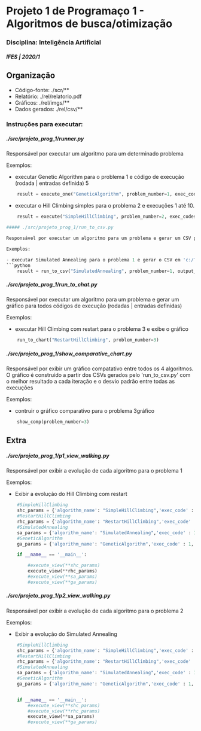 # Projeto 1 de Programaço 1 - Algoritmos de busca/otimização
### Disciplina: Inteligência Artificial
##### IFES | 2020/1

## Organização
* Código-fonte: ./scr/**
* Relatório: ./rel/relatorio.pdf
* Gráficos: ./rel/imgs/**
* Dados gerados: ./rel/csv/**

### Instruções para executar:

##### ./src/projeto_prog_1/runner.py

Responsável por executar um algoritmo para um determinado problema

Exemplos: 

- executar Genetic Algorithm para o problema 1 e código de execução (rodada | entradas definida) 5
```python
    result = execute_one("GeneticAlgorithm", problem_number=1, exec_code=5)
``` 

- executar o Hill Climbing simples para o problema 2 e execuções 1 até 10.

```python
    result = execute("SimpleHillClimbing", problem_number=2, exec_codes=[1,2,3,4,5,6,7,8,9,10])

##### ./src/projeto_prog_1/run_to_csv.py

Responsável por executar um algoritmo para um problema e gerar um CSV para todos códigos de execução (rodadas | entradas definidas)

Exemplos: 

- executar Simulated Annealing para o problema 1 e gerar o CSV em 'c:/Temp/resultados/'
```python
    result = run_to_csv("SimulatedAnnealing", problem_number=1, output_csvfile='c:/Temp/resultados/')
``` 

##### ./src/projeto_prog_1/run_to_chat.py

Responsável por executar um algoritmo para um problema e gerar um gráfico para todos códigos de execução (rodadas | entradas definidas)

Exemplos: 

- executar Hill Climbing com restart para o problema 3 e exibe o gráfico
```python
    run_to_chart("RestartHillClimbing", problem_number=3)
``` 


##### ./src/projeto_prog_1/show_comparative_chart.py

Responsável por exibir um gráfico compatativo entre todos os 4 algoritmos. O gráfico é construído a partir dos CSVs gerados pelo 'run_to_csv.py' com o melhor resultado a cada iteração e o desvio padrão entre todas as execuções

Exemplos: 

- contruir o gráfico comparativo para o problema 3gráfico
```python
    show_comp(problem_number=3)
``` 

## Extra

##### ./src/projeto_prog_1/p1_view_walking.py

Responsável por exibir a evolução de cada algoritmo para o problema 1

Exemplos: 

- Exibir a evolução do Hill Climbing com restart
```python
    #SimpleHillClimbing
    shc_params = {'algorithm_name': "SimpleHillClimbing",'exec_code' : 1,'qtt_iter' : 1000,'qtt_points' : 1,'interval' : 100,'show_neighbor' : True,'show_current' : True}
    #RestartHillClimbing
    rhc_params = {'algorithm_name': "RestartHillClimbing",'exec_code' : 1,'qtt_iter' : 1000,'qtt_points' : 1,'interval' : 100,'show_neighbor' : True,'show_current' : True}
    #SimulatedAnnealing
    sa_params = {'algorithm_name': "SimulatedAnnealing",'exec_code' : 1,'qtt_iter' : 1000,'qtt_points' : 1,'interval' : 100,'show_neighbor' : True,'show_current' : True}
    #GeneticAlgorithm
    ga_params = {'algorithm_name': "GeneticAlgorithm",'exec_code' : 1,'qtt_iter' : 50,'qtt_points' : 20,'interval' : 100,'show_neighbor' : True,'show_current' : True}

    if __name__ == '__main__':

        #execute_view(**shc_params)
        execute_view(**rhc_params)
        #execute_view(**sa_params)
        #execute_view(**ga_params)

``` 

##### ./src/projeto_prog_1/p2_view_walking.py

Responsável por exibir a evolução de cada algoritmo para o problema 2

Exemplos: 

- Exibir a evolução do Simulated Annealing
```python
    #SimpleHillClimbing
    shc_params = {'algorithm_name': "SimpleHillClimbing",'exec_code' : 1,'qtt_iter' : 1000,'qtt_points' : 1,'interval' : 100,'show_neighbor' : True,'show_current' : True}
    #RestartHillClimbing
    rhc_params = {'algorithm_name': "RestartHillClimbing",'exec_code' : 1,'qtt_iter' : 1000,'qtt_points' : 1,'interval' : 100,'show_neighbor' : True,'show_current' : True}
    #SimulatedAnnealing
    sa_params = {'algorithm_name': "SimulatedAnnealing",'exec_code' : 1,'qtt_iter' : 1000,'qtt_points' : 1,'interval' : 100,'show_neighbor' : True,'show_current' : True}
    #GeneticAlgorithm
    ga_params = {'algorithm_name': "GeneticAlgorithm",'exec_code' : 1,'qtt_iter' : 50,'qtt_points' : 20,'interval' : 100,'show_neighbor' : True,'show_current' : True}


    if __name__ == '__main__':
        #execute_view(**shc_params)
        #execute_view(**rhc_params)
        execute_view(**sa_params)
        #execute_view(**ga_params)

``` 
